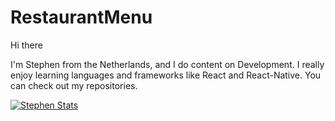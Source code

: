 # RestaurantMenu
Hi there 

I'm Stephen from the Netherlands, and I do content on Development. I really enjoy learning languages and frameworks like React and React-Native. You can check out my repositories.

[![Stephen Stats](https://github-readme-stats.vercel.app/api/?stphncrt=jasongaylord&count_private=true&theme=tokyonight&showicons=true)]()
